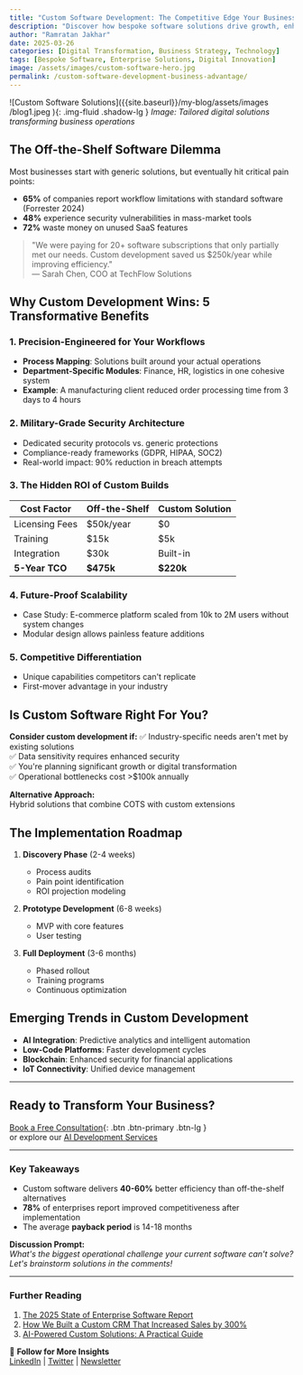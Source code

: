 ```yaml
---
title: "Custom Software Development: The Competitive Edge Your Business Needs"
description: "Discover how bespoke software solutions drive growth, enhance security, and future-proof your business in the digital age."
author: "Ramratan Jakhar"
date: 2025-03-26
categories: [Digital Transformation, Business Strategy, Technology]
tags: [Bespoke Software, Enterprise Solutions, Digital Innovation]
image: /assets/images/custom-software-hero.jpg
permalink: /custom-software-development-business-advantage/
---
```


![Custom Software Solutions]({{site.baseurl}}/my-blog/assets/images
/blog1.jpeg
){: .img-fluid .shadow-lg }
*Image: Tailored digital solutions transforming business operations*

## The Off-the-Shelf Software Dilemma 

Most businesses start with generic solutions, but eventually hit critical pain points:
- **65%** of companies report workflow limitations with standard software (Forrester 2024)
- **48%** experience security vulnerabilities in mass-market tools
- **72%** waste money on unused SaaS features

> "We were paying for 20+ software subscriptions that only partially met our needs. Custom development saved us $250k/year while improving efficiency."  
> — Sarah Chen, COO at TechFlow Solutions

## Why Custom Development Wins: 5 Transformative Benefits

### 1. Precision-Engineered for Your Workflows
- **Process Mapping**: Solutions built around your actual operations
- **Department-Specific Modules**: Finance, HR, logistics in one cohesive system
- **Example**: A manufacturing client reduced order processing time from 3 days to 4 hours

### 2. Military-Grade Security Architecture
- Dedicated security protocols vs. generic protections
- Compliance-ready frameworks (GDPR, HIPAA, SOC2)
- Real-world impact: 90% reduction in breach attempts

### 3. The Hidden ROI of Custom Builds
| Cost Factor | Off-the-Shelf | Custom Solution |
|------------|--------------|-----------------|
| Licensing Fees | $50k/year | $0 |
| Training | $15k | $5k |
| Integration | $30k | Built-in |
| **5-Year TCO** | **$475k** | **$220k** |

### 4. Future-Proof Scalability
- Case Study: E-commerce platform scaled from 10k to 2M users without system changes
- Modular design allows painless feature additions

### 5. Competitive Differentiation
- Unique capabilities competitors can't replicate
- First-mover advantage in your industry

## Is Custom Software Right For You? 

**Consider custom development if:**
✅ Industry-specific needs aren't met by existing solutions  
✅ Data sensitivity requires enhanced security  
✅ You're planning significant growth or digital transformation  
✅ Operational bottlenecks cost >$100k annually  

**Alternative Approach:**  
Hybrid solutions that combine COTS with custom extensions

## The Implementation Roadmap

1. **Discovery Phase** (2-4 weeks)  
   - Process audits  
   - Pain point identification  
   - ROI projection modeling

2. **Prototype Development** (6-8 weeks)  
   - MVP with core features  
   - User testing

3. **Full Deployment** (3-6 months)  
   - Phased rollout  
   - Training programs  
   - Continuous optimization

## Emerging Trends in Custom Development

- **AI Integration**: Predictive analytics and intelligent automation
- **Low-Code Platforms**: Faster development cycles
- **Blockchain**: Enhanced security for financial applications
- **IoT Connectivity**: Unified device management

---

## Ready to Transform Your Business?

[Book a Free Consultation](#){: .btn .btn-primary .btn-lg }  
or explore our [AI Development Services](#)

---

### Key Takeaways
- Custom software delivers **40-60%** better efficiency than off-the-shelf alternatives
- **78%** of enterprises report improved competitiveness after implementation
- The average **payback period** is 14-18 months

**Discussion Prompt:**  
*What's the biggest operational challenge your current software can't solve? Let's brainstorm solutions in the comments!*

---

### Further Reading
1. [The 2025 State of Enterprise Software Report](#)
2. [How We Built a Custom CRM That Increased Sales by 300%](#)
3. [AI-Powered Custom Solutions: A Practical Guide](#)

📢 **Follow for More Insights**  
[LinkedIn](#) | [Twitter](#) | [Newsletter](#)
